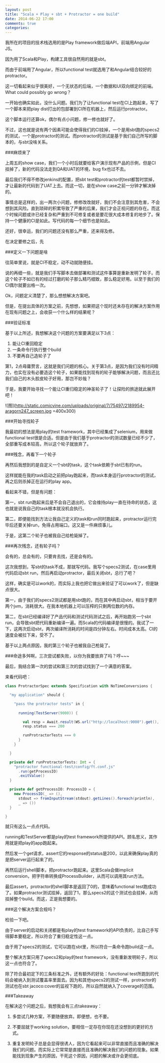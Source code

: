 ```yaml
---
layout: post
title: "Scala + Play + sbt + Protractor = one build"
date: 2014-06-22 17:00
comments: true
categories: 
---
```


我所在的项目的技术栈选用的是Play framework做后端API，前端用Angular JS。

因为用了Scala和Play，构建工具很自然用的就是sbt。

而由于前端用了Angular，所以functional test就选用了和Angular结合较好的protractor。

这一切看起来似乎很美好，一个无状态的后端，一个数据和UI双向绑定的前端。What could possibly go wrong？

一开始也确实如此，没什么问题。我们为了让functional test在CI上跑起来，写了一个脚本来把play dist打出的包部署到CI所在机器上，然后运行protractor。

这个脚本运行还算ok，偶尔有点小问题，修一修也就好了。

不过，这也就是说有两个因素可能会使得我们的CI挂掉，一个是用sbt跑的specs2的测试，一个是protractor的测试。而protractor的测试是基于我们自己所写的脚本的，与sbt没啥关系。

###麻烦来了

上周五的show case，我们一个小时后就要给客户演示现有产品的示例，但是CI挂掉了，新的代码没法走到QA和UAT的环境，bug fix也过不去。

最后我们不得不修改jenkins的配置，把sbt test和protractor的test都暂时禁掉，才让最新的代码到了UAT上去。而这一切，是在show case之前一分钟才解决掉的。

事情总是这样的，出一两次小问题，修修改改就好，我们不会注意到其危害，不会想到其风险。直到琐碎的积累导致了严重的后果，我们才会正视问题的存在。而这个时候问题或许已经复杂和严重到不可修复或者是要花很大成本修复的地步了。保持一个健康的CI是如此。写代码的每一个细节也是如此。

还好，很幸运，我们的问题还没有那么严重，还来得及修。

在决定要修之后，先

###定义一下问题是啥

往简单里说，就是CI不稳定，动不动就随便挂。

说的再细一些，就是我们手写脚本去做部署和测试这件事算是重新发明了轮子。而这个轮子不如已有的经过打磨的轮子那么精巧细致，那么稳定好用。以至于我们的CI偶尔就要出格一次。

Ok，问题定义清楚了，那么想想解决方案吧。

但是，在提出具体的方案之前，先想想，如果把这个现时还未存在的解决方案作用在现有问题之上，会收获一个什么样的结果呢？

###验证标准

基于以上所述，我想解决这个问题的方案要满足以下3点：

1. 能让CI重回稳定
2. 一条命令行执行整个build
3. 不要再自己造轮子了

第1，2点毋庸赘言，这就是我们问题的核心。关于第3点，是因为我们没有时间精力，也实在没有必要造这个轮子，如果能找到现有的轮子能够解决问题，而且还比我们自己的木头胶皮轮子好用，那岂不妙哉？

于是，我要开始寻找一个能让CI重归稳定的神圣轮子了！让探险的旅途就此展开吧！

![图](http://static.comicvine.com/uploads/original/7/75497/2189954-aragorn247_screen.jpg =400x300)

###开始寻找轮子

我最初的想法是用play的test framework，其中已经集成了selenium，用来做functional test很是合适。但是由于我们基于protractor的测试数量已经不少了，全部重写成本较高，所以这个轮子就放弃了。

###残念，再看下一个轮子

再然后我想到的是自定义一个sbt的task，这个task依赖于sbt已有的run。

这样就能在我的task启动之前把play跑起来，而task本身运行protractor的测试，再之后则杀掉正在运行的play app。

看起来不错，但是有问题：

第一，sbt run跑起来后是不会自己退出的，它会维持play一直在待命的状态，这也就是说我自己的task根本就没机会执行。

第二，即便能找到方法让我自己定义的task和run同时跑起来，protractor运行完毕后还要关掉run，免得占用端口。这又是一件麻烦事儿。

于是，这第二个轮子也被我自己给枪毙掉了。

###再次残念，还有轮子吗？

会有的，总会有的，只要肯去找，还是会有的。

这次我想到，写sbt的task不成，那就写代码。我写个specs2测试，在case里用代码启动sbt run，然后再启动protractor，最后关闭sbt，总行了吧？

这样，确实是可以work的，而实际上我也把它做出来验证了可以work了，但是缺点很大。

第一，由于我们的specs2测试都是用sbt跑的，而在其中再启动sbt，相当于要开两个jvm，消耗很大。在我本地机器上可以压榨的只剩两位数的内存。

第二，在sbt已经编译好了产品代码和测试代码测试之后，再开始跑另一个sbt run，会导致sbt把代码重新编译一遍。而Scala的代码编译是很慢的。我试了一下，这两次启动sbt，两次编译所消耗的时间是四分钟左右。时间成本太高。CI的速度会被拉下来，受不了。

基于以上两点原因，我的第三个轮子也被我自己枪毙了。

###命途多舛啊，三次尝试都失败，以你为我要放弃了吗？哼~~~

最后，我结合第一次的尝试和第三次的尝试找到了一个满意的答案。

来看代码吧：

```scala
class ProtractorSpec extends Specification with NoTimeConversions {

  "my application" should {

    "pass the protractor tests" in {
    
      running(TestServer(9000)) {

        val resp = Await.result(WS.url("http://localhost:9000").get(), 2 seconds)
        resp.status === 200

        runProtractorTests === 0
      }
    }

  }

  private def runProtractorTests: Int = {
    "protractor functional-test/config/ft.conf.js"
      .run(getProcessIO)
      .exitValue()
  }

  private def getProcessIO: ProcessIO = {
    new ProcessIO(_ => (),
      stdout => fromInputStream(stdout).getLines().foreach(println),
      _ => ())
  }

}
```

就只有这么一点点代码。

running和TestServer都是play的test framework所提供的API。顾名思义，其作用就是把play的app跑起来。

然后发一个get请求，assert它的response的status是200，以此来确保play真的是把server运行起来了的。

再然后运行shell脚本，把protractor跑起来。这里Scala会做implicit conversion，把字符串转换成ProcessBuilder，从而可以调用其run方法。

最后assert，protractor的shell脚本是返回了0的，意味着functional test跑成功了。如果protractor测试挂掉，返回了1，那么specs2的这个测试也会挂掉，从而挂掉整个build。而这，正是我想要的。

###这个解决方案合规吗？

检验一下吧。

由于server的启动和关闭都是有play的test framework的API负责的，比自己手写得脚本要稳定，所以符合了重归稳定性这一点。

由于用了specs2的测试，它可以跑在sbt里，所以符合一条命令跑build这一点。

整个解决方案只用了specs2和play的test framework，没有重新发明轮子，所以这一点也符合了。

除了符合最初定下的三条标准之外，还有额外的好处：functional test所跑到的代码会被纳入到测试覆盖率里面去。因为和其他specs2的测试一样，protractor的测试也在sbt jacoco:cover的监视下跑的，所以自然就纳入了coverage的范围。

###Takeaway

在解决这个问题之后，我想我会有三点takeaway：

1. 多尝试几种方案，不要随便放弃。即便想，也不要。

2. 不要屈就于working solution，要相信一定存在你现在还没想到的更好的方式。

3. 重复发明轮子总是会显得很诱人，因为它看起来可以非常直接而且准确的解决我们的问题。而实际上它常常是直接而且准确的解决我们的问题的现象。如果能找到现象产生的原因，干死这个原因，问题的解决或许会更彻底。